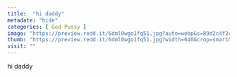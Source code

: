 ```yaml
---
title:  "hi daddy"
metadate: "hide"
categories: [ God Pussy ]
image: "https://preview.redd.it/6dml0wgo1fq51.jpg?auto=webp&s=89d2c4f2c64f6c5a7947f8259c27c40a47b4e02d"
thumb: "https://preview.redd.it/6dml0wgo1fq51.jpg?width=640&crop=smart&auto=webp&s=678739f8a99de01b4458aabf441b63d468dda73a"
visit: ""
---
```

hi daddy
